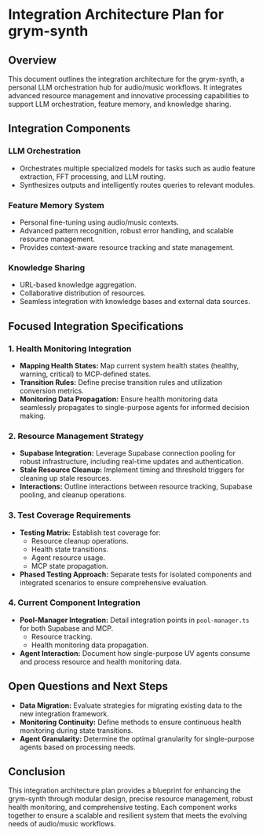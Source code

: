 # Integration Architecture Plan for grym-synth

## Overview
This document outlines the integration architecture for the grym-synth, a personal LLM orchestration hub for audio/music workflows. It integrates advanced resource management and innovative processing capabilities to support LLM orchestration, feature memory, and knowledge sharing.

## Integration Components

### LLM Orchestration
- Orchestrates multiple specialized models for tasks such as audio feature extraction, FFT processing, and LLM routing.
- Synthesizes outputs and intelligently routes queries to relevant modules.

### Feature Memory System
- Personal fine-tuning using audio/music contexts.
- Advanced pattern recognition, robust error handling, and scalable resource management.
- Provides context-aware resource tracking and state management.

### Knowledge Sharing
- URL-based knowledge aggregation.
- Collaborative distribution of resources.
- Seamless integration with knowledge bases and external data sources.

## Focused Integration Specifications

### 1. Health Monitoring Integration
- **Mapping Health States:** Map current system health states (healthy, warning, critical) to MCP-defined states.
- **Transition Rules:** Define precise transition rules and utilization conversion metrics.
- **Monitoring Data Propagation:** Ensure health monitoring data seamlessly propagates to single-purpose agents for informed decision making.

### 2. Resource Management Strategy
- **Supabase Integration:** Leverage Supabase connection pooling for robust infrastructure, including real-time updates and authentication.
- **Stale Resource Cleanup:** Implement timing and threshold triggers for cleaning up stale resources.
- **Interactions:** Outline interactions between resource tracking, Supabase pooling, and cleanup operations.
  
### 3. Test Coverage Requirements
- **Testing Matrix:** Establish test coverage for:
  - Resource cleanup operations.
  - Health state transitions.
  - Agent resource usage.
  - MCP state propagation.
- **Phased Testing Approach:** Separate tests for isolated components and integrated scenarios to ensure comprehensive evaluation.

### 4. Current Component Integration
- **Pool-Manager Integration:** Detail integration points in `pool-manager.ts` for both Supabase and MCP.
  - Resource tracking.
  - Health monitoring data propagation.
- **Agent Interaction:** Document how single-purpose UV agents consume and process resource and health monitoring data.

## Open Questions and Next Steps
- **Data Migration:** Evaluate strategies for migrating existing data to the new integration framework.
- **Monitoring Continuity:** Define methods to ensure continuous health monitoring during state transitions.
- **Agent Granularity:** Determine the optimal granularity for single-purpose agents based on processing needs.

## Conclusion
This integration architecture plan provides a blueprint for enhancing the grym-synth through modular design, precise resource management, robust health monitoring, and comprehensive testing. Each component works together to ensure a scalable and resilient system that meets the evolving needs of audio/music workflows.


